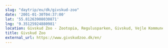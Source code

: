 ```yaml
---
slug: "daytrip/eu/dk/givskud-zoo"
date: '2001-01-30T04:37:00'
lat: '55.81263908030871'
lng: '9.35125924880981'
location: Givskud Zoo - Zootopia, Regulusparken, Givskud, Vejle Kommune, Region Syddanmark, Danmark
title: Givskud Zoo
external_url: https://www.givskudzoo.dk/en/
---
```



